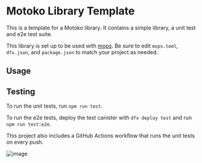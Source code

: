 # Motoko Library Template

This is a template for a Motoko library. It contains a simple library, a unit test and e2e test suite. 

This library is set up to be used with [mops](https://mops.one). Be sure to edit `mops.toml`, `dfx.json`, and `package.json` to match your project as needed.

## Usage


## Testing

To run the unit tests, run `npm run test`.

To run the e2e tests, deploy the test canister with `dfx deploy test` and run `npm run test:e2e`.

This project also includes a GitHub Actions workflow that runs the unit tests on every push.



![image](https://github.com/0xJoichiro/koby/assets/119509722/5c235752-6699-431a-96bc-1f44453365e9)
